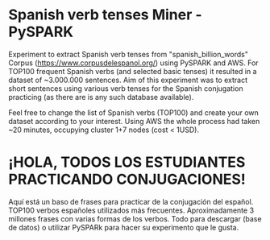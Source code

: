 # Spanish verb tenses Miner - PySPARK

Experiment to extract Spanish verb tenses from "spanish_billion_words" Corpus (https://www.corpusdelespanol.org/) using PySPARK and AWS. For TOP100 frequent Spanish verbs (and selected basic tenses) it resulted in a dataset of ~3.000.000 sentences. Aim of this experiment was to extract short sentences using various verb tenses for the Spanish conjugation practicing (as there are is any such database available).

Feel free to change the list of Spanish verbs (TOP100) and create your own dataset according to your interest. Using AWS the whole process had taken ~20 minutes, occupying cluster 1+7 nodes (cost < 1USD).


# ¡HOLA, TODOS LOS ESTUDIANTES PRACTICANDO CONJUGACIONES!
Aquí está un baso de frases para practicar de la conjugación del español. TOP100 verbos españoles utilizados más frecuentes. Aproximadamente 3 millones frases con varias formas de los verbos.
Todo para descargar (base de datos) o utilizar PySPARk para hacer su experimento que le gusta.
